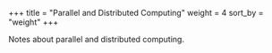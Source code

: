 +++
title = "Parallel and Distributed Computing"
weight = 4
sort_by = "weight"
+++


Notes about parallel and distributed computing.
